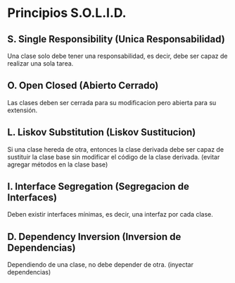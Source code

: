 # Principios S.O.L.I.D.
## S. Single Responsibility (Unica Responsabilidad)
Una clase solo debe tener una responsabilidad, es decir, debe ser capaz de realizar una sola tarea.

## O. Open Closed (Abierto Cerrado)
Las clases deben ser cerrada para su modificacion pero abierta para su extensión.

## L. Liskov Substitution (Liskov Sustitucion)
Si una clase hereda de otra, entonces la clase derivada debe ser capaz de sustituir la clase base sin modificar el código de la clase derivada. (evitar agregar métodos en la clase base)

## I. Interface Segregation (Segregacion de Interfaces)
Deben existir interfaces mínimas, es decir, una interfaz por cada clase.

## D. Dependency Inversion (Inversion de Dependencias)
Dependiendo de una clase, no debe depender de otra. (inyectar dependencias)